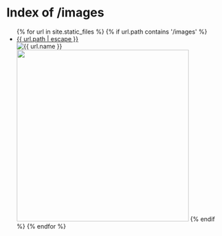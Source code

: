 ---
---

<head>
  <title>Index of /images</title>
</head>

<body>
  <h1>Index of /images</h1>
  <ul>
    {% for url in site.static_files %}
	{% if url.path contains '/images' %}
    	<li><a href="{{ url.path | escape }}">{{ url.path | escape }}</a> </li>
		<img style="max-width: 200px; height: auto;" src="{{ url.path }}" alt="{{ url.name }}"><br>
<code><img src="https://bdwilson.github.io{{ url.path }}" width=400px></code>
	{% endif %}
    {% endfor %}
  </ul>
</body>


